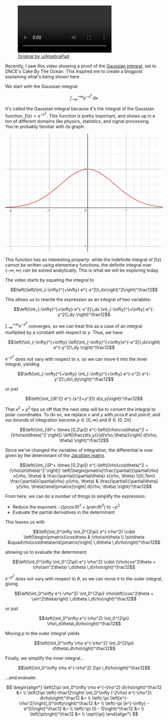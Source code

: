 <figure style="max-width: 704px">
    <video src="gaussian-integral.mp4" controls></video>
    <figcaption><a href="https://www.reddit.com/r/mathmemes/comments/snleob/the_gaussian_integral/">Original by u/AlgebraPad</a></figcaption>
</figure>

Recently, I saw this video showing a proof of the [Gaussian integral](https://en.wikipedia.org/wiki/Gaussian_integral), set to DNCE's Cake By The Ocean. This inspired me to create a blogpost explaining what's being shown here.

We start with the Gaussian integral:

$$\int_{-\infty}^{+\infty} e^{-x^2}\,dx$$

It's called the Gaussian integral because it's the integral of the Gaussian function, $f(x) = e^{-x^2}$. This function is pretty important, and shows up in a ton of different domains like physics, statistics, and signal processing. You're probably familiar with its graph:

![graph of gaussian function](gaussian-function.png)

This function has an interesting property: while the indefinite integral of $f(x)$ cannot be written using elementary functions, the definite integral over $(-\infty, \infty)$ *can* be solved analytically. This is what we will be exploring today.

The video starts by equating the integral to

$$\left(\left(\int_{-\infty}^{+\infty} e^{-x^2}\,dx\right)^2\right)^\frac12$$

This allows us to rewrite the expression as an integral of two variables:

$$\left(\int_{-\infty}^{+\infty} e^{-x^2}\,dx \int_{-\infty}^{+\infty} e^{-y^2}\,dy \right)^\frac12$$

$\int_{-\infty}^{+\infty}e^{-x^2}$ converges, so we can treat this as a case of an integral multiplied by a constant with respect to $y$. Thus, we have

$$\left(\int_{-\infty}^{+\infty} \left(\int_{-\infty}^{+\infty}e^{-x^2}\,dx\right) e^{-y^2}\,dy \right)^\frac12$$

$e^{-y^2}$ does not vary with respect to $x$, so we can move it into the inner integral, yielding

$$\left(\int_{-\infty}^{+\infty} \int_{-\infty}^{+\infty} e^{-x^2} e^{-y^2}\,dx\,dy\right)^\frac12$$

or just

$$\left(\iint_{\R^2} e^{-(x^2+y^2)} d(x,y)\right)^\frac12$$

That $x^2+y^2$ tips us off that the next step will be to convert the integral to polar coordinates. To do so, we replace $x$ and $y$ with $\rho\cos\theta$ and $\rho\sin\theta$, and our bounds of integration become $\rho \in [0, \infty)$ and $\theta \in [0, 2\pi]$

$$\left(\iint_{\R^+ \times [0,2\pi]} e^{-\left((\rho\cos\theta)^2 + (\rho\sin\theta)^2 \right)} \left|\frac{d(x,y)}{d(\rho,\theta)}\right| d(\rho, \theta) \right)^\frac12$$

Since we've changed the variables of integration, the differential is now given by the determinant of the [Jacobian matrix](https://en.wikipedia.org/wiki/Jacobian_matrix_and_determinant).


$$\left(\iint_{\R^+ \times [0,2\pi]} e^{-\left((\rho\cos\theta)^2 + (\rho\sin\theta)^2 \right)} \left|\begin{pmatrix}\frac{\partial}{\partial\rho} x(\rho, \theta) & \frac{\partial}{\partial\theta} x(\rho, \theta) \\[0.7em]  \frac{\partial}{\partial\rho} y(\rho, \theta) & \frac{\partial}{\partial\theta} y(\rho, \theta)\end{pmatrix}\right| d(\rho, \theta) \right)^\frac12$$

From here, we can do a number of things to simplify the expression:
* Reduce the exponent $-\left((\rho\cos\theta)^2 + (\rho\sin\theta)^2 \right)$ to $-\rho^2$
* Evaluate the partial derivatives in the determinant

This leaves us with

$$\left(\int_0^\infty \int_0^{2\pi} e^{-\rho^2} \cdot \left|\begin{pmatrix}\cos\theta &-\rho\sin\theta \\ \sin\theta &\quad\rho\cos\theta\end{pmatrix}\right| \,d\theta \,d\rho\right)^\frac12$$

allowing us to evaluate the determinant:

$$\left(\int_0^\infty \int_0^{2\pi} e^{-\rho^2} \cdot (\rho\cos^2\theta + \rho\sin^2\theta) \,d\theta \,d\rho\right)^\frac12$$

$e^{-\rho^2}$ does not vary with respect to $\theta$, so we can move it to the outer integral, giving

$$\left(\int_0^\infty  e^{-\rho^2}  \int_0^{2\pi} \rho\left(\cos^2\theta + \sin^2\theta\right) \,d\theta \,d\rho\right)^\frac12$$

or just

$$\left(\int_0^\infty  e^{-\rho^2}  \int_0^{2\pi} \rho\,d\theta\,d\rho\right)^\frac12$$

Moving $\rho$ to the outer integral yields

$$\left(\int_0^\infty  \rho e^{-\rho^2}  \int_0^{2\pi} d\theta\,d\rho\right)^\frac12$$

Finally, we simplify the inner integral&hellip;

$$\left(\int_0^\infty  \rho e^{-\rho^2}  2\pi \,d\rho\right)^\frac12$$

&hellip;and evaluate.

$$
\begin{align*}
    \left(2\pi \int_0^\infty \rho e^{-\rho^2} d\rho\right)^\frac12 &= \\
    \left(2\pi \left(-\frac12\right) \int_0^\infty (-2\rho) e^{-\rho^2} d\rho\right)^\frac12 &= \\
    \left(-\pi \left[e^{-\rho^2}\right]_0^\infty\right)^\frac12 &= \\
    \left(-\pi [e^{-\infty} - e^0]\right)^\frac12 &= \\
    \left(-\pi [0 - 1]\right)^\frac12 &= \\
    \left(\pi\right)^\frac12 &= \\
    \sqrt{\pi}
\end{align*}
$$